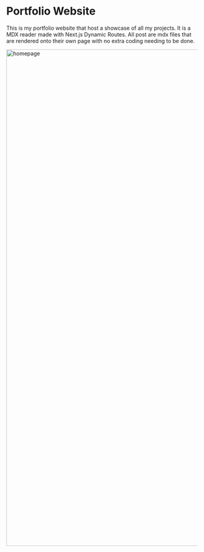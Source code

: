# Portfolio Website
This is my portfolio website that host a showcase of all my projects. It is a MDX reader made with Next.js Dynamic Routes. All post are mdx files that are rendered onto their own page with no extra coding needing to be done. 

<img width="2560" height="1308" alt="homepage" src="https://github.com/user-attachments/assets/08515727-c45a-4e4a-96fa-a0565171a956" />
